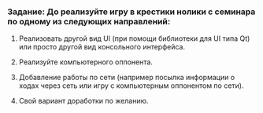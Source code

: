 ### Задание: До реализуйте игру в крестики нолики с семинара по одному из следующих направлений:

1. Реализовать другой вид UI (при помощи библиотеки для UI типа Qt) или просто другой вид консольного интерфейса.

2. Реализуйте компьютерного оппонента.

3. Добавление работы по сети (например посылка информации о ходах через сеть или игру с компьютерным оппонентом по сети).

4. Свой вариант доработки по желанию.
